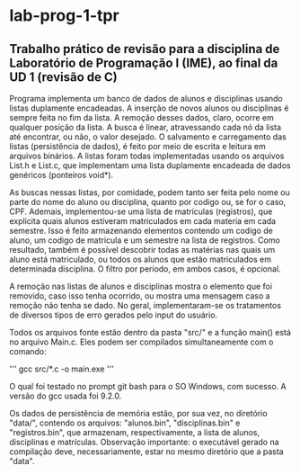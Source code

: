# lab-prog-1-tpr

## Trabalho prático de revisão para a disciplina de Laboratório de Programação I (IME), ao final da UD 1 (revisão de C)

Programa implementa um banco de dados de alunos e disciplinas usando listas duplamente encadeadas. A inserção de novos alunos ou disciplinas é sempre feita no fim da lista. A remoção desses dados, claro, ocorre em qualquer posição da lista. A busca é linear, atravessando cada nó da lista até encontrar, ou não, o valor desejado. O salvamento e carregamento das listas (persistência de dados), é feito por meio de escrita e leitura em arquivos binários. A listas foram todas implementadas usando os arquivos List.h e List.c, que implementam uma lista duplamente encadeada de dados genéricos (ponteiros void\*).

As buscas nessas listas, por comidade, podem tanto ser feita pelo nome ou parte do nome do aluno ou disciplina, quanto por codigo ou, se for o caso, CPF. Ademais, implementou-se uma lista de matrículas (registros), que explicita quais alunos estiveram matriculados em cada materia em cada semestre. Isso é feito armazenando elementos contendo um codigo de aluno, um codigo de matricula e um semestre na lista de registros. Como resultado, também é possível descobrir todas as matérias nas quais um aluno está matriculado, ou todos os alunos que estão matriculados em determinada disciplina. O filtro por período, em ambos casos, é opcional.

A remoção nas listas de alunos e disciplinas mostra o elemento que foi removido, caso isso tenha ocorrido, ou mostra uma mensagem caso a remoção não tenha se dado. No geral, implementaram-se os tratamentos de diversos tipos de erro gerados pelo input do usuário.

Todos os arquivos fonte estão dentro da pasta "src/" e a função main() está no arquivo Main.c. Eles podem ser compilados simultaneamente com o comando:

'''
gcc src/\*.c -o main.exe
'''

O qual foi testado no prompt git bash para o SO Windows, com sucesso. A versão do gcc usada foi 9.2.0.

Os dados de persistência de memória estão, por sua vez, no diretório "data/", contendo os arquivos: "alunos.bin", "disciplinas.bin" e "registros.bin", que armazenam, respectivamente, a lista de alunos, disciplinas e matrículas. Observação importante: o executável gerado na compilação deve, necessariamente, estar no mesmo diretório que a pasta "data".
